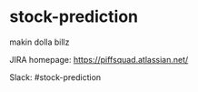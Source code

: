 # stock-prediction
makin dolla billz

JIRA homepage: https://piffsquad.atlassian.net/

Slack: #stock-prediction
